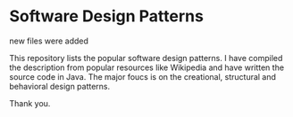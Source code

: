 # Software Design Patterns
new files were added

This repository lists the popular software design patterns. I have compiled the description from popular resources like Wikipedia and have written
the source code in Java.
The major foucs is on the creational, structural and behavioral design patterns.

Thank you.
